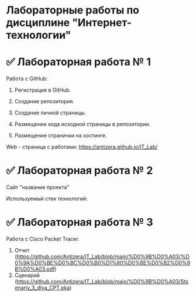 # Лабораторные работы по дисциплине "Интернет-технологии"
# ✅ Лабораторная работа № 1
Работа с GitHub:

1. Регистрация в GitHub.

2. Создание репозитория.

3. Создание личной страницы.

4. Размещение кода исходной страницы в репозитории.

5. Размещение странички на хостинге.

Web - страница с работами:  https://antizera.github.io/IT_Lab/

# ✅ Лабораторная работа № 2

Сайт "название проекта"

Используемый стек технологий:


# ✅ Лабораторная работа № 3

Работа с Cisco Packet Tracer. 

1. Отчет (https://github.com/Antizera/IT_Lab/blob/main/%D0%9B%D0%A03/%D0%9A%D0%BE%D0%BC%D0%B0%D1%80%D0%BE%D0%B2%D0%9B%D0%A03.pdf)
2. Сценарий (https://github.com/Antizera/IT_Lab/blob/main/%D0%9B%D0%A03/Stsenariy_3_dlya_CPT.pka)
